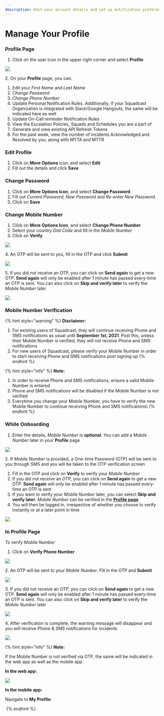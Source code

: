 ```yaml
---
description: Edit your account details and set up notification preferences
---
```


# Manage Your Profile

### Profile Page <a href="#profile-page" id="profile-page"></a>

1. Click on the user icon in the upper right corner and select **Profile**

![](../../.gitbook/assets/manage\_your\_profile\_1.png)

2\. On your **Profile** page, you can:

1. Edit your _First Name_ and _Last Name_
2. _Change Password_
3. _Change Phone Number_
4. Update Personal Notification Rules. Additionally, if your Squadcast Organization is integrated with Slack/Google Hangouts, the same will be indicated here as well
5. Update On-Call reminder Notification Rules
6. View the Escalation Policies, Squads and Schedules you are a part of
7. Generate and view existing API Refresh Tokens
8. For the past week, view the number of incidents Acknowledged and Resolved by you, along with MTTA and MTTR

### Edit Profile <a href="#edit-profile" id="edit-profile"></a>

1. Click on **More Options** icon, and select **Edit**
2. Fill out the details and click **Save**

### Change Password <a href="#change-password" id="change-password"></a>

1. Click on **More Options Icon**, and select **Change Password**
2. Fill out _Current Password_, _New Password_ and _Re-enter New Password_
3. Click on **Save**

### Change Mobile Number <a href="#change-mobile-number" id="change-mobile-number"></a>

1. Click on **More Options Icon**, and select **Change Phone Number**
2. Select your country _Dial Code_ and fill in the _Mobile Number_
3. Click on **Verify**

![](<../../.gitbook/assets/manage\_account\_11 (1).png>)

4\. An OTP will be sent to you, fill in the OTP and click **Submit**

![](<../../.gitbook/assets/manage\_account\_12 (1).png>)

5\. If you did not receive an OTP, you can click on **Send again** to get a new OTP. **Send again** will only be enabled after 1 minute has passed every-time an OTP is sent. You can also click on **Skip and verify later** to verify the _Mobile Number_ later

![](<../../.gitbook/assets/manage\_account\_13 (2).png>)

### Mobile Number Verification <a href="#mobile-number-verification" id="mobile-number-verification"></a>

{% hint style="warning" %}
**Disclaimer:**

1. For existing users of Squadcast, they will continue receiving Phone and SMS notifications as usual until **September 1st, 2021**. Post this, unless their Mobile Number is verified, they will not receive Phone and SMS notifications
2. For new users of Squadcast, please verify your Mobile Number in order to start receiving Phone and SMS notifications post signing up
{% endhint %}

{% hint style="info" %}
**Note:**

1. In order to receive Phone and SMS notifications, ensure a valid Mobile Number is entered
2. Phone and SMS notifications will be disabled if the Mobile Number is not verified
3. Everytime you change your Mobile Number, you have to verify the new Mobile Number to continue receiving Phone and SMS notifications\\
{% endhint %}

### While Onboarding <a href="#while-onboarding" id="while-onboarding"></a>

1. Enter the details, _Mobile Number_ is **optional**. You can add a _Mobile Number_ later in your **Profile** page

![](../../.gitbook/assets/manage\_account\_4.png)

2\. If _Mobile Number_ is provided, a One-time Password (OTP) will be sent to you through SMS and you will be taken to the OTP verification screen

1. Fill in the OTP and click on **Verify** to verify your _Mobile Number_
2. If you did not receive an OTP, you can click on **Send again** to get a new OTP. **Send again** will only be enabled after 1 minute has passed every-time an OTP is sent
3. If you want to verify your _Mobile Number_ later, you can select **Skip and verify later**. _Mobile Number_ can be verified in the [**Profile page**](broken-reference/)
4. You will then be logged in, irrespective of whether you choose to verify instantly or at a later point in time

![](../../.gitbook/assets/manage\_account\_5.png)

### In Profile Page <a href="#in-profile-page" id="in-profile-page"></a>

To verify _Mobile Number_

1. Click on **Verify Phone Number**

![](../../.gitbook/assets/manage\_account\_6.png)

2\. An OTP will be sent to your _Mobile Number_. Fill in the OTP and **Submit**

![](../../.gitbook/assets/manage\_account\_7.png)

3\. If you did not receive an OTP, you can click on **Send again** to get a new OTP. **Send again** will only be enabled after 1 minute has passed every-time an OTP is sent. You can also click on **Skip and verify later** to verify the _Mobile Number_ later

![](<../../.gitbook/assets/manage\_account\_13 (1).png>)

4\. After verification is complete, the warning message will disappear and you will receive Phone & SMS notifications for incidents

![](../../.gitbook/assets/manage\_account\_8.png)

{% hint style="info" %}
**Note:**

If the Mobile Number is not verified via OTP, the same will be indicated in the web app as well as the mobile app.

**In the web app:**

![](../../.gitbook/assets/manage\_account\_14.png)

**In the mobile app:**

Navigate to **My Profile**:

<img src="../../.gitbook/assets/manage_account_15.png" alt="" data-size="original">
{% endhint %}
